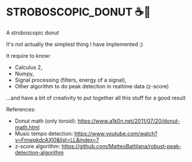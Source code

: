 # STROBOSCOPIC_DONUT :coffee::doughnut:
A stroboscopic donut 

It's not actually the simplest thing I have implemented ;)

It require to know:
- Calculus 2,
- Numpy,
- Signal processing (filters, energy of a signal),
- Other algorithm to do peak detection in realtime data (z-score) 
  
...and have a bit of creativity to put together all this stuff for a good result

References:
- Donut math (only toroid): https://www.a1k0n.net/2011/07/20/donut-math.html 
- Music tempo detection: https://www.youtube.com/watch?v=FmwpkdcAXl0&list=LL&index=7
- z-score algorithm: https://github.com/MatteoBattilana/robust-peak-detection-algorithm
